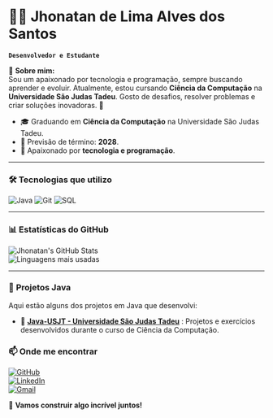 # 👨‍💻 Jhonatan de Lima Alves dos Santos

**`Desenvolvedor e Estudante`**

📌 **Sobre mim:**  
Sou um apaixonado por tecnologia e programação, sempre buscando aprender e evoluir. Atualmente, estou cursando **Ciência da Computação** na **Universidade São Judas Tadeu**. Gosto de desafios, resolver problemas e criar soluções inovadoras. 🚀

- 🎓 Graduando em **Ciência da Computação** na Universidade São Judas Tadeu.  
- 🎯 Previsão de término: **2028**.  
- 🚀 Apaixonado por **tecnologia e programação**.

---

### 🛠️ Tecnologias que utilizo

![Java](https://img.shields.io/badge/Java-%23ED8B00.svg?style=for-the-badge&logo=openjdk&logoColor=white)
![Git](https://img.shields.io/badge/Git-%23F05032.svg?style=for-the-badge&logo=git&logoColor=white)
![SQL](https://img.shields.io/badge/SQL-%2300758F.svg?style=for-the-badge&logo=sqlite&logoColor=white)

---
### 📊 **Estatísticas do GitHub**

![Jhonatan's GitHub Stats](https://github-readme-stats.vercel.app/api?username=JhonatanDeLima&show_icons=true&theme=tokyonight)  
![Linguagens mais usadas](https://github-readme-stats.vercel.app/api/top-langs/?username=JhonatanDeLima&theme=tokyonight&layout=compact&langs_count=5)

---

### 📂 **Projetos Java**

Aqui estão alguns dos projetos em Java que desenvolvi:

- 📌 **[Java-USJT - Universidade São Judas Tadeu](https://github.com/JhonatanDeLima/Java-USJT/tree/main/Java)** : Projetos e exercícios desenvolvidos durante o curso de Ciência da Computação.

### 📫 Onde me encontrar

[![GitHub](https://img.shields.io/badge/GitHub-%2312100E.svg?style=for-the-badge&logo=github&logoColor=white)]((https://github.com/JhonatanDeLima))  
[![LinkedIn](https://img.shields.io/badge/LinkedIn-%230A66C2.svg?style=for-the-badge&logo=linkedin&logoColor=white)](https://www.linkedin.com/in/jhonatandelimaalvesdossantos/)  
[![Gmail](https://img.shields.io/badge/Gmail-D14836?style=for-the-badge&logo=gmail&logoColor=white)](mailto:JhonatandeLima.TI@gmail.com)


🚀 **Vamos construir algo incrível juntos!**
